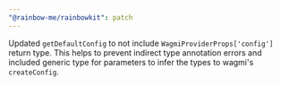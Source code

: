 ```yaml
---
"@rainbow-me/rainbowkit": patch
---
```


Updated `getDefaultConfig` to not include `WagmiProviderProps['config']` return type. This helps to prevent indirect type annotation errors and included generic type for parameters to infer the types to wagmi's `createConfig`.
